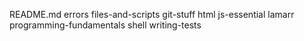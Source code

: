 README.md
errors
files-and-scripts
git-stuff
html
js-essential
lamarr
programming-fundamentals
shell
writing-tests

